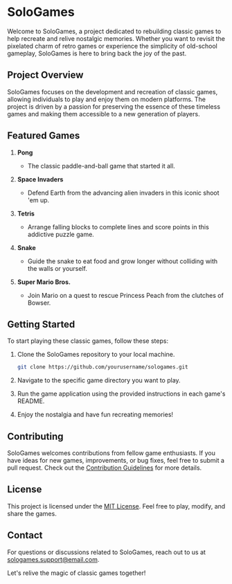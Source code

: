 # SoloGames

Welcome to SoloGames, a project dedicated to rebuilding classic games to help recreate and relive nostalgic memories. Whether you want to revisit the pixelated charm of retro games or experience the simplicity of old-school gameplay, SoloGames is here to bring back the joy of the past.

## Project Overview

SoloGames focuses on the development and recreation of classic games, allowing individuals to play and enjoy them on modern platforms. The project is driven by a passion for preserving the essence of these timeless games and making them accessible to a new generation of players.

## Featured Games

1. **Pong**
   - The classic paddle-and-ball game that started it all.

2. **Space Invaders**
   - Defend Earth from the advancing alien invaders in this iconic shoot 'em up.

3. **Tetris**
   - Arrange falling blocks to complete lines and score points in this addictive puzzle game.

4. **Snake**
   - Guide the snake to eat food and grow longer without colliding with the walls or yourself.

5. **Super Mario Bros.**
   - Join Mario on a quest to rescue Princess Peach from the clutches of Bowser.

## Getting Started

To start playing these classic games, follow these steps:

1. Clone the SoloGames repository to your local machine.
   ```bash
   git clone https://github.com/yourusername/sologames.git
   ```

2. Navigate to the specific game directory you want to play.

3. Run the game application using the provided instructions in each game's README.

4. Enjoy the nostalgia and have fun recreating memories!

## Contributing

SoloGames welcomes contributions from fellow game enthusiasts. If you have ideas for new games, improvements, or bug fixes, feel free to submit a pull request. Check out the [Contribution Guidelines](CONTRIBUTING.md) for more details.

## License

This project is licensed under the [MIT License](LICENSE). Feel free to play, modify, and share the games.

## Contact

For questions or discussions related to SoloGames, reach out to us at sologames.support@email.com.

Let's relive the magic of classic games together!